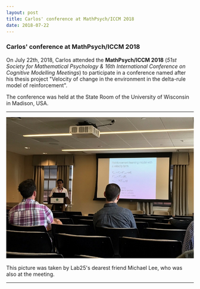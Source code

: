 ```yaml
---
layout: post
title: Carlos' conference at MathPsych/ICCM 2018
date: 2018-07-22
---
```


### Carlos' conference at MathPsych/ICCM 2018

On July 22th, 2018, Carlos attended the <b>MathPsych/ICCM 2018</b> (<i>51st Society for Mathematical Psychology & 16th International Conference on Cognitive Modelling Meetings</i>) to participate in a conference named after his thesis project "Velocity of change in the environment in the delta-rule model of reinforcement".

The conference was held at the State Room of the University of Wisconsin in Madison, USA.
____  

![Alt text](/LabPictures/Carlos_Conf.jpeg)

This picture was taken by Lab25's dearest friend Michael Lee, who was also at the meeting.
____  
